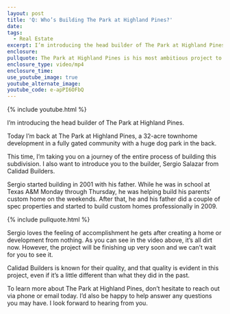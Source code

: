 ```yaml
---
layout: post
title: 'Q: Who’s Building The Park at Highland Pines?'
date:
tags:
  - Real Estate
excerpt: I’m introducing the head builder of The Park at Highland Pines.
enclosure:
pullquote: The Park at Highland Pines is his most ambitious project to date.
enclosure_type: video/mp4
enclosure_time:
use_youtube_image: true
youtube_alternate_image:
youtube_code: e-apPI6OFbQ
---
```


{% include youtube.html %}

I’m introducing the head builder of The Park at Highland Pines.

Today I’m back at The Park at Highland Pines, a 32-acre townhome development in a fully gated community with a huge dog park in the back.&nbsp;

This time, I’m taking you on a journey of the entire process of building this subdivision. I also want to introduce you to the builder, Sergio Salazar from Calidad Builders.

Sergio started building in 2001 with his father. While he was in school at Texas A&M Monday through Thursday, he was helping build his parents’ custom home on the weekends. After that, he and his father did a couple of spec properties and started to build custom homes professionally in 2009.

{% include pullquote.html %}

Sergio loves the feeling of accomplishment he gets after creating a home or development from nothing. As you can see in the video above, it’s all dirt now. However, the project will be finishing up very soon and we can’t wait for you to see it.

Calidad Builders is known for their quality, and that quality is evident in this project, even if it’s a little different than what they did in the past.

To learn more about The Park at Highland Pines, don’t hesitate to reach out via phone or email today. I’d also be happy to help answer any questions you may have. I look forward to hearing from you.<br>&nbsp;